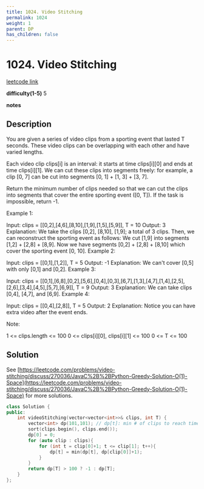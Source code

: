 ```yaml
---
title: 1024. Video Stitching
permalink: 1024
weight: 1
parent: DP
has_children: false
---
```

# 1024. Video Stitching
[leetcode link](https://leetcode.com/problems/video-stitching/)

**difficulty(1-5)** 
5

**notes**   


## Description
You are given a series of video clips from a sporting event that lasted T seconds.  These video clips can be overlapping with each other and have varied lengths.

Each video clip clips[i] is an interval: it starts at time clips[i][0] and ends at time clips[i][1].  We can cut these clips into segments freely: for example, a clip [0, 7] can be cut into segments [0, 1] + [1, 3] + [3, 7].

Return the minimum number of clips needed so that we can cut the clips into segments that cover the entire sporting event ([0, T]).  If the task is impossible, return -1.

 

Example 1:

Input: clips = [[0,2],[4,6],[8,10],[1,9],[1,5],[5,9]], T = 10
Output: 3
Explanation: 
We take the clips [0,2], [8,10], [1,9]; a total of 3 clips.
Then, we can reconstruct the sporting event as follows:
We cut [1,9] into segments [1,2] + [2,8] + [8,9].
Now we have segments [0,2] + [2,8] + [8,10] which cover the sporting event [0, 10].
Example 2:

Input: clips = [[0,1],[1,2]], T = 5
Output: -1
Explanation: 
We can't cover [0,5] with only [0,1] and [0,2].
Example 3:

Input: clips = [[0,1],[6,8],[0,2],[5,6],[0,4],[0,3],[6,7],[1,3],[4,7],[1,4],[2,5],[2,6],[3,4],[4,5],[5,7],[6,9]], T = 9
Output: 3
Explanation: 
We can take clips [0,4], [4,7], and [6,9].
Example 4:

Input: clips = [[0,4],[2,8]], T = 5
Output: 2
Explanation: 
Notice you can have extra video after the event ends.
 

Note:

1 <= clips.length <= 100
0 <= clips[i][0], clips[i][1] <= 100
0 <= T <= 100

## Solution
See [https://leetcode.com/problems/video-stitching/discuss/270036/JavaC%2B%2BPython-Greedy-Solution-O(1)-Space](https://leetcode.com/problems/video-stitching/discuss/270036/JavaC%2B%2BPython-Greedy-Solution-O(1)-Space) for more solutions.

```c++
class Solution {
public:
    int videoStitching(vector<vector<int>>& clips, int T) {
        vector<int> dp(101,101); // dp[t]: min # of clips to reach time t, return dp[T]
        sort(clips.begin(), clips.end());
        dp[0] = 0;
        for (auto clip : clips){
            for (int t = clip[0]+1; t <= clip[1]; t++){
                dp[t] = min(dp[t], dp[clip[0]]+1);
            }
        }
        return dp[T] > 100 ? -1 : dp[T];
    }
};
```

<!-- 
Default label
{: .label }

Blue label
{: .label .label-blue }

Stable
{: .label .label-green }

New release
{: .label .label-purple }

Coming soon
{: .label .label-yellow }

Deprecated
{: .label .label-red } -->
